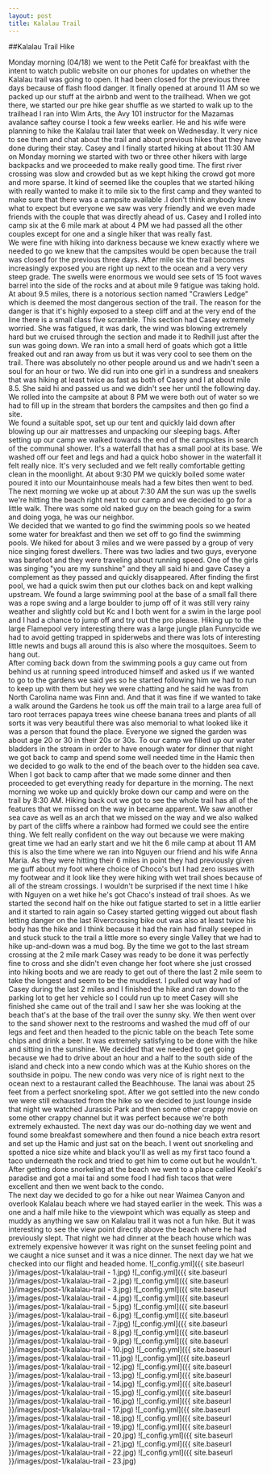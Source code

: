 ```yaml
---
layout: post
title: Kalalau Trail
---
```

##Kalalau Trail Hike  

Monday morning (04/18) we went to the Petit Café for breakfast with the intent to watch public website on our phones for updates on whether the Kalalau trail was going to open. It had been closed for the previous three days because of flash flood danger.
It finally opened at around 11 AM so we packed up our stuff at the airbnb and went to the trailhead. When we got there, we started our pre hike gear shuffle as we started to walk up to the trailhead I ran into Wim Arts, the Avy 101 instructor for the Mazamas avalance saftey course I took a few weeks earlier.
He and his wife were planning to hike the Kalalau trail later that week on Wednesday. It very nice to see them and chat about the trail and about previous hikes that they have done during their stay.
Casey and I finally started hiking at about 11:30 AM on Monday morning we started with two or three other hikers with large backpacks and we proceeded to make really good time. 
The first river crossing was slow and crowded but as we kept hiking the crowd got more and more sparse.
It kind of seemed like the couples that we started hiking with really wanted to make it to mile six to the first camp and they wanted to make sure that there was a campsite available .I don't think anybody knew what to expect but everyone we saw was very friendly and we even made friends with the couple that was directly ahead of us.
Casey and I rolled into camp six at the 6 mile mark at about 4 PM we had passed all the other couples except for one and a single hiker that was really fast.  
We were fine with hiking into darkness because we knew exactly where we needed to go we knew that the campsites would be open because the trail was closed for the previous three days.
After mile six the trail becomes increasingly exposed you are right up next to the ocean and a very very steep grade.
The swells were enormous we would see sets of 15 foot waves barrel into the side of the rocks and at about mile 9 fatigue was taking hold.  
At about 9.5 miles, there is a notorious section named "Crawlers Ledge" which is deemed the most dangerous section of the trail. The reason for the danger is that it's highly exposed to a steep cliff and at the very end of the line there is a small class five scramble.
This section had Casey extremely worried. She was fatigued, it was dark, the wind was blowing extremely hard but we cruised through the section and made it to Redhill just after the sun was going down. We ran into a small herd of goats which got a little freaked out and ran away from us but it was very cool to see them on the trail. There was absolutely no other people around us and we hadn't seen a soul for an hour or two.  We did run into one girl in a sundress and sneakers that was hiking at least twice as fast as both of Casey and I at about mile 8.5. She said hi and passed us and we didn't see her until the following day. We rolled into the campsite at about 8 PM we were both out of water so we had to fill up in the stream that borders the campsites and then go find a site.  
We found a suitable spot, set up our tent and quickly laid down after blowing up our air mattresses and unpacking our sleeping bags. After setting up our camp we walked towards the end of the campsites in search of the communal shower. It's a waterfall that has a small pool at its base. We washed off our feet and legs and had a quick hobo shower in the waterfall it felt really nice. It's very secluded and we felt really comfortable getting clean in the moonlight. At about 9:30 PM we quickly boiled some water poured it into our Mountainhouse meals had a few bites then went to bed. The next morning we woke up at about 7:30 AM the sun was up the swells we're hitting the beach right next to our camp and we decided to go for a little walk. There was some old naked guy on the beach going for a swim and doing yoga, he was our neighbor.  
We decided that we wanted to go find the swimming pools so we heated some water for breakfast and then we set off to go find the swimming pools. We hiked for about 3 miles and we were passed by a group of very nice singing forest dwellers. There was two ladies and two guys, everyone was barefoot and they were traveling about running speed. One of the girls was singing "you are my sunshine" and they all said hi and gave Casey a complement as they passed and quickly disappeared. After finding the first pool, we had a quick swim then put our clothes back on and kept walking upstream. 
We found a large swimming pool at the base of a small fall there was a rope swing and a large boulder to jump off of it was still very rainy weather and slightly cold but Kc and I both went for a swim in the large pool and I had a chance to jump off and try out the pro please. Hiking up to the large Flamepool very interesting there was a large jungle plan Funnycide we had to avoid getting trapped in spiderwebs and there was lots of interesting little newts and bugs all around this is also where the mosquitoes. Seem to hang out.  
After coming back down from the swimming pools a guy came out from behind us at running speed introduced himself and asked us if we wanted to go to the gardens we said yes so he started following him we had to run to keep up with them but hey we were chatting and he said he was from North Carolina name was Finn and. And that it was fine if we wanted to take a walk around the Gardens he took us off the main trail to a large area full of taro root terraces papaya trees wine cheese banana trees and plants of all sorts it was very beautiful there was also memorial to what looked like it was a person that found the place. Everyone we signed the garden was about age 20 or 30 in their 20s or 30s. To our camp we filled up our water bladders in the stream in order to have enough water for dinner that night we got back to camp and spend some well needed time in the Hamic then we decided to go walk to the end of the beach over to the hidden sea cave.  
When I got back to camp after that we made some dinner and then proceeded to get everything ready for departure in the morning. The next morning we woke up and quickly broke down our camp and were on the trail by 8:30 AM. Hiking back out we got to see the whole trail has all of the features that we missed on the way in became apparent. We saw another sea cave as well as an arch that we missed on the way and we also walked by part of the cliffs where a rainbow had formed we could see the entire thing. We felt really confident on the way out because we were making great time we had an early start and we hit the 6 mile camp at about 11 AM this is also the time where we ran into Nguyen our friend and his wife Anna Maria. As they were hitting their 6 miles in point they had previously given me guff about my foot where choice of Choco's but I had zero issues with my footwear and it look like they were hiking with wet trail shoes because of all of the stream crossings. I wouldn't be surprised if the next time I hike with Nguyen on a wet hike he's got Chaco's instead of trail shoes. As we started the second half on the hike out fatigue started to set in a little earlier and it started to rain again so Casey started getting wigged out about flash letting danger on the last Rivercrossing bike out was also at least twice his body has the hike and I think because it had the rain had finally seeped in and stuck stuck to the trail a little more so every single Valley that we had to hike up-and-down was a mud bog.   By the time we got to the last stream crossing at the 2 mile mark Casey was ready to be done it was perfectly fine to cross and she didn't even change her foot where she just crossed into hiking boots and we are ready to get out of there the last 2 mile seem to take the longest and seem to be the muddiest. I pulled out way had of Casey during the last 2 miles and I finished the hike and ran down to the parking lot to get her vehicle so I could run up to meet Casey will she finished she came out of the trail and I saw her she was looking at the beach that's at the base of the trail over the sunny sky. We then went over to the sand shower next to the restrooms and washed the mud off of our legs and feet and then headed to the picnic table on the beach Tete some chips and drink a beer. It was extremely satisfying to be done with the hike and sitting in the sunshine. We decided that we needed to get going because we had to drive about an hour and a half to the south side of the island and check into a new condo which was at the Kuhio shores on the southside in poipu. The new condo was very nice of is right next to the ocean next to a restaurant called the Beachhouse. The lanai was about 25 feet from a perfect snorkeling spot. After we got settled into the new condo we were still exhausted from the hike so we decided to just lounge inside that night we watched Jurassic Park and then some other crappy movie on some other crappy channel but it was perfect because we're both extremely exhausted. The next day was our do-nothing day we went and found some breakfast somewhere and then found a nice beach extra resort and set up the Hamic and just sat on the beach. I went out snorkeling and spotted a nice size white and black you'll as well as my first taco found a taco underneath the rock and tried to get him to come out but he wouldn't. After getting done snorkeling at the beach we went to a place called Keoki's paradise and got a mai tai and some food I had fish tacos that were excellent and then we went back to the condo.   
The next day we decided to go for a hike out near Waimea Canyon and overlook Kalalau beach where we had stayed earlier in the week. This was a one and a half mile hike to the viewpoint which was equally as steep and muddy as anything we saw on Kalalau trail it was not a fun hike. But it was interesting to see the view point directly above the beach where he had previously slept. That night we had dinner at the beach house which was extremely expensive however it was right on the sunset feeling point and we caught a nice sunset and it was a nice dinner. The next day we hat we checked into our flight and headed home.
![_config.yml]({{ site.baseurl }}/images/post-1/kalalau-trail - 1.jpg)
![_config.yml]({{ site.baseurl }}/images/post-1/kalalau-trail - 2.jpg)
![_config.yml]({{ site.baseurl }}/images/post-1/kalalau-trail - 3.jpg)
![_config.yml]({{ site.baseurl }}/images/post-1/kalalau-trail - 4.jpg)
![_config.yml]({{ site.baseurl }}/images/post-1/kalalau-trail - 5.jpg)
![_config.yml]({{ site.baseurl }}/images/post-1/kalalau-trail - 6.jpg)
![_config.yml]({{ site.baseurl }}/images/post-1/kalalau-trail - 7.jpg)
![_config.yml]({{ site.baseurl }}/images/post-1/kalalau-trail - 8.jpg)
![_config.yml]({{ site.baseurl }}/images/post-1/kalalau-trail - 9.jpg)
![_config.yml]({{ site.baseurl }}/images/post-1/kalalau-trail - 10.jpg)
![_config.yml]({{ site.baseurl }}/images/post-1/kalalau-trail - 11.jpg)
![_config.yml]({{ site.baseurl }}/images/post-1/kalalau-trail - 12.jpg)
![_config.yml]({{ site.baseurl }}/images/post-1/kalalau-trail - 13.jpg)
![_config.yml]({{ site.baseurl }}/images/post-1/kalalau-trail - 14.jpg)
![_config.yml]({{ site.baseurl }}/images/post-1/kalalau-trail - 15.jpg)
![_config.yml]({{ site.baseurl }}/images/post-1/kalalau-trail - 16.jpg)
![_config.yml]({{ site.baseurl }}/images/post-1/kalalau-trail - 17.jpg)
![_config.yml]({{ site.baseurl }}/images/post-1/kalalau-trail - 18.jpg)
![_config.yml]({{ site.baseurl }}/images/post-1/kalalau-trail - 19.jpg)
![_config.yml]({{ site.baseurl }}/images/post-1/kalalau-trail - 20.jpg)
![_config.yml]({{ site.baseurl }}/images/post-1/kalalau-trail - 21.jpg)
![_config.yml]({{ site.baseurl }}/images/post-1/kalalau-trail - 22.jpg)
![_config.yml]({{ site.baseurl }}/images/post-1/kalalau-trail - 23.jpg)




